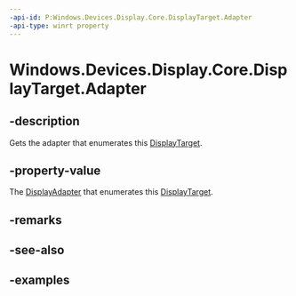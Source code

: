 ```yaml
---
-api-id: P:Windows.Devices.Display.Core.DisplayTarget.Adapter
-api-type: winrt property
---
```


<!-- Property syntax.
public DisplayAdapter Adapter { get; }
-->

# Windows.Devices.Display.Core.DisplayTarget.Adapter

## -description
Gets the adapter that enumerates this [DisplayTarget](displaytarget.md).

## -property-value
The [DisplayAdapter](displayadapter.md) that enumerates this [DisplayTarget](displaytarget.md).

## -remarks

## -see-also

## -examples
